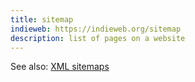 ```yaml
---
title: sitemap
indieweb: https://indieweb.org/sitemap
description: list of pages on a website
---
```


See also: [XML sitemaps](https://en.wikipedia.org/wiki/Site_map#XML_sitemaps)

